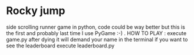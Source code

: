 # Rocky jump
side scrolling runner game in python,
code could be way better but this is the first and probably last time I use PyGame :-) .
HOW TO PLAY :
execute game.py
after dying it will demand your name in the terminal
if you want to see the leaderboard execute leaderboard.py
